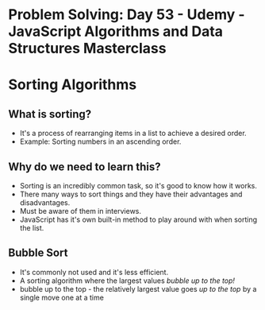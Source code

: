 # Problem Solving: Day 53 - Udemy - JavaScript Algorithms and Data Structures Masterclass

<h1>Sorting Algorithms</h1>

<h2>What is sorting?</h2>

- It's a process of rearranging items in a list to achieve a desired order.
- Example: Sorting numbers in an ascending order.

<h2>Why do we need to learn this?</h2>

- Sorting is an incredibly common task, so it's good to know how it works.
- There many ways to sort things and they have their advantages and disadvantages.
- Must be aware of them in interviews.
- JavaScript has it's own built-in method to play around with when sorting the list.

<h2>Bubble Sort</h2>

- It's commonly not used and it's less efficient.
- A sorting algorithm where the largest values _bubble up to the top!_
- bubble up to the top - the relatively largest value goes _up to the top_ by a single move one at a time
